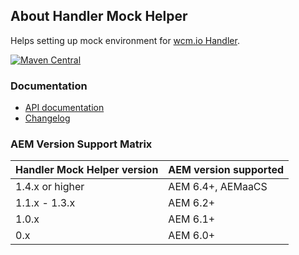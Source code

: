 ## About Handler Mock Helper

Helps setting up mock environment for [wcm.io Handler][handler].

[![Maven Central](https://maven-badges.herokuapp.com/maven-central/io.wcm/io.wcm.testing.wcm-io-mock.handler/badge.svg)](https://maven-badges.herokuapp.com/maven-central/io.wcm/io.wcm.testing.wcm-io-mock.handler)


### Documentation

* [API documentation](apidocs/)
* [Changelog](changes-report.html)


### AEM Version Support Matrix

|Handler Mock Helper version |AEM version supported
|----------------------------|----------------------
|1.4.x or higher             |AEM 6.4+, AEMaaCS
|1.1.x - 1.3.x               |AEM 6.2+
|1.0.x                       |AEM 6.1+
|0.x                         |AEM 6.0+


[handler]: https://wcm.io/handler/

